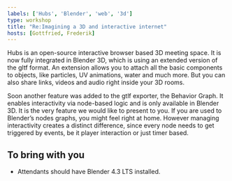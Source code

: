 ```yaml
---
labels: ['Hubs', 'Blender', 'web', '3d']
type: workshop
title: "Re:Imagining a 3D and interactive internet"
hosts: [Gottfried, Frederik]
---
```


Hubs is an open-source interactive browser based 3D meeting space. It is
now fully integrated in Blender 3D, which is using an extended version of
the gltf format. An extension allows you to attach all the basic components
to objects, like particles, UV animations, water and much more. But you can
also share links, videos and audio right inside your 3D rooms.

Soon another feature was added to the gtlf exporter, the Behavior Graph.
It enables interactivity via node-based logic and is only available in
Blender 3D. It is the very feature we would like to present to you. If
you are used to Blender’s nodes graphs, you might feel right at home.
However managing interactivity creates a distinct difference, since every
node needs to get triggered by events, be it player interaction or just
timer based.

## To bring with you

* Attendants should have Blender 4.3 LTS installed.

